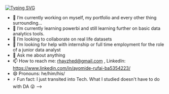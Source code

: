 [![Typing SVG](https://readme-typing-svg.demolab.com?font=Fira+Code&pause=1000&width=435&lines=Hello+there+%F0%9F%91%8B;I'm+a+Data+Analyst)](https://git.io/typing-svg)

- 🔭 I’m currently working on myself, my portfolio and every other thing surrounding...
- 🌱 I’m currently learning powerbi and still learning further on basic data analytics tools.
- 👯 I’m looking to collaborate on real life datasets
- 🤔 I’m looking for help with internship or full time employment for the role of a junior data analyst 
- 💬 Ask me about anything 
- 📫 How to reach me: rhayzhed@gmail.com , LinkedIn: https://www.linkedin.com/in/ayomide-rufai-ba5354223/
- 😄 Pronouns: he/him/his/
- ⚡ Fun fact: I just transited into Tech. What I studied doesn't have to do with DA 😜
-->
